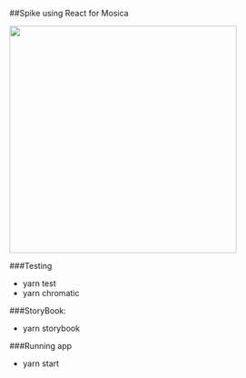 ##Spike using React for Mosica

<img src="/art/mosica.gif?raw=true" width="400px">

###Testing
- yarn test
- yarn chromatic

###StoryBook:
- yarn storybook

###Running app
- yarn start
